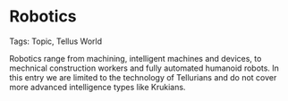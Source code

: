 # Robotics

Tags: Topic, Tellus World

Robotics range from machining, intelligent machines and devices, to mechnical construction workers and fully automated humanoid robots. In this entry we are limited to the technology of Tellurians and do not cover more advanced intelligence types like Krukians.